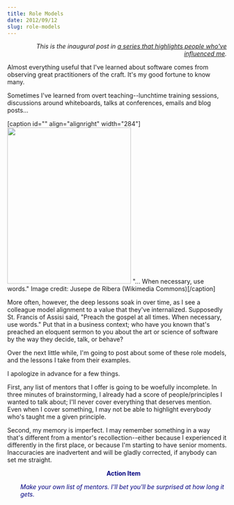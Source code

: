 ```yaml
---
title: Role Models
date: 2012/09/12
slug: role-models
---
```


<p style="text-align:right;"><em>This is the inaugural post in <a href="/category/role-models/">a series that highlights people who've influenced me</a>.</em></p>
Almost everything useful that I've learned about software comes from observing great practitioners of the craft. It's my good fortune to know many.

Sometimes I've learned from overt teaching--lunchtime training sessions, discussions around whiteboards, talks at conferences, emails and blog posts...

[caption id="" align="alignright" width="284"]<a href="http://en.wikipedia.org/wiki/File:Saint_Francis_of_Assisi_by_Jusepe_de_Ribera.jpg"><img title="St. Francis of Assisi, by Jusepe de Ribera" src="http://upload.wikimedia.org/wikipedia/commons/thumb/f/fb/Saint_Francis_of_Assisi_by_Jusepe_de_Ribera.jpg/474px-Saint_Francis_of_Assisi_by_Jusepe_de_Ribera.jpg" alt="" width="284" height="359" /></a> "... When necessary, use words." Image credit: Jusepe de Ribera (Wikimedia Commons)[/caption]

More often, however, the deep lessons soak in over time, as I see a colleague model alignment to a value that they've internalized. Supposedly St. Francis of Assisi said, "Preach the gospel at all times. When necessary, use words." Put that in a business context; who have you known that's preached an eloquent sermon to you about the art or science of software by the way they decide, talk, or behave?

Over the next little while, I'm going to post about some of these role models, and the lessons I take from their examples.

I apologize in advance for a few things.

First, any list of mentors that I offer is going to be woefully incomplete. In three minutes of brainstorming, I already had a score of people/principles I wanted to talk about; I'll never cover everything that deserves mention. Even when I cover something, I may not be able to highlight everybody who's taught me a given principle.

Second, my memory is imperfect. I may remember something in a way that's different from a mentor's recollection--either because I experienced it differently in the first place, or because I'm starting to have senior moments. Inaccuracies are inadvertent and will be gladly corrected, if anybody can set me straight.
<p style="padding-left:30px;text-align:center;"><span style="color:#000080;"><strong>Action Item</strong></span></p>
<p style="padding-left:30px;"><span style="color:#000080;"><em>Make your own list of mentors. I'll bet you'll be surprised at how long it gets.</em></span></p>